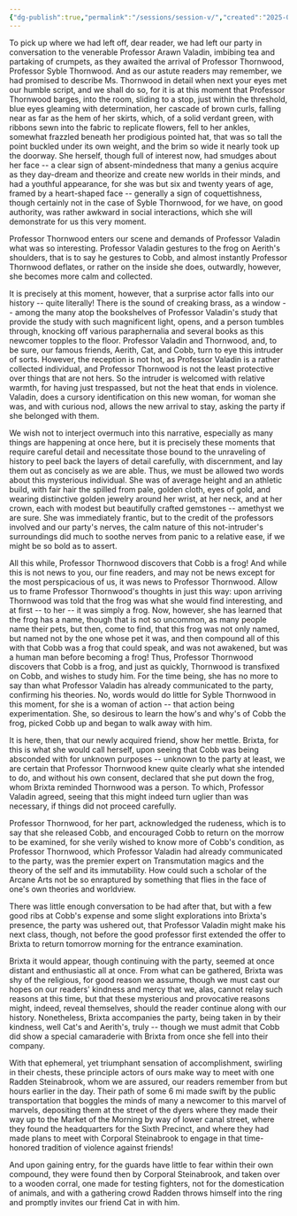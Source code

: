 ```yaml
---
{"dg-publish":true,"permalink":"/sessions/session-v/","created":"2025-02-01T20:35:09.618-08:00","updated":"2025-02-05T20:45:53.122-08:00"}
---
```


To pick up where we had left off, dear reader, we had left our party in conversation to the venerable Professor Arawn Valadin, imbibing tea and partaking of crumpets, as they awaited the arrival of Professor Thornwood, Professor Syble Thornwood. And as our astute readers may remember, we had promised to describe Ms. Thornwood in detail when next your eyes met our humble script, and we shall do so, for it is at this moment that Professor Thornwood barges, into the room, sliding to a stop, just within the threshold, blue eyes gleaming with determination, her cascade of brown curls, falling near as far as the hem of her skirts, which, of a solid verdant green, with ribbons sewn into the fabric to replicate flowers, fell to her ankles, somewhat frazzled beneath her prodigious pointed hat, that was so tall the point buckled under its own weight, and the brim so wide it nearly took up the doorway. She herself, though full of interest now, had smudges about her face -- a clear sign of absent-mindedness that many a genius acquire as they day-dream and theorize and create new worlds in their minds, and had a youthful appearance, for she was but six and twenty years of age, framed by a heart-shaped face -- generally a sign of coquettishness, though certainly not in the case of Syble Thornwood, for we have, on good authority, was rather awkward in social interactions, which she will demonstrate for us this very moment. 

Professor Thornwood enters our scene and demands of Professor Valadin what was so interesting. Professor Valadin gestures to the frog on Aerith's shoulders, that is to say he gestures to Cobb, and almost instantly Professor Thornwood deflates, or rather on the inside she does, outwardly, however, she becomes more calm and collected. 

It is precisely at this moment, however, that a surprise actor falls into our history -- quite literally! There is the sound of creaking brass, as a window -- among the many atop the bookshelves of Professor Valadin's study that provide the study with such magnificent light, opens, and a person tumbles through, knocking off various paraphernalia and several books as this newcomer topples to the floor. Professor Valadin and Thornwood, and, to be sure, our famous friends, Aerith, Cat, and Cobb, turn to eye this intruder of sorts. However, the reception is not hot, as Professor Valadin is a rather collected individual, and Professor Thornwood is not the least protective over things that are not hers. So the intruder is welcomed with relative warmth, for having just trespassed, but not the heat that ends in violence. Valadin, does a cursory identification on this new woman, for woman she was, and with curious nod, allows the new arrival to stay, asking the party if she belonged with them. 

We wish not to interject overmuch into this narrative, especially as many things are happening at once here, but it is precisely these moments that require careful detail and necessitate those bound to the unraveling of history to peel back the layers of detail carefully, with discernment, and lay them out as concisely as we are able. Thus, we must be allowed two words about this mysterious individual. She was of average height and an athletic build, with fair hair the spilled from pale, golden cloth, eyes of gold, and wearing distinctive golden jewelry around her wrist, at her neck, and at her crown, each with modest but beautifully crafted gemstones -- amethyst we are sure. She was immediately frantic, but to the credit of the professors involved and our party's nerves, the calm nature of this not-intruder's surroundings did much to soothe nerves from panic to a relative ease, if we might be so bold as to assert. 

All this while, Professor Thornwood discovers that Cobb is a frog! And while this is not news to you, our fine readers, and may not be news except for the most perspicacious of us, it was news to Professor Thornwood. Allow us to frame Professor Thornwood's thoughts in just this way: upon arriving Thornwood was told that the frog was what she would find interesting, and at first -- to her -- it was simply a frog. Now, however, she has learned that the frog has a name, though that is not so uncommon, as many people name their pets, but then, come to find, that this frog was not only named, but named not by the one whose pet it was, and then compound all of this with that Cobb was a frog that could speak, and was not awakened, but was a human man before becoming a frog! Thus, Professor Thornwood discovers that Cobb is a frog, and just as quickly, Thornwood is transfixed on Cobb, and wishes to study him. For the time being, she has no more to say than what Professor Valadin has already communicated to the party, confirming his theories. No, words would do little for Syble Thornwood in this moment, for she is a woman of action -- that action being experimentation. She, so desirous to learn the how's and why's of Cobb the frog, picked Cobb up and began to walk away with him. 

It is here, then, that our newly acquired friend, show her mettle. Brixta, for this is what she would call herself, upon seeing that Cobb was being absconded with for unknown purposes -- unknown to the party at least, we are certain that Professor Thornwood knew quite clearly what she intended to do, and without his own consent, declared that she put down the frog, whom Brixta reminded Thornwood was a person. To which, Professor Valadin agreed, seeing that this might indeed turn uglier than was necessary, if things did not proceed carefully. 

Professor Thornwood, for her part, acknowledged the rudeness, which is to say that she released Cobb, and encouraged Cobb to return on the morrow to be examined, for she verily wished to know more of Cobb's condition, as Professor Thornwood, which Professor Valadin had already communicated to the party, was the premier expert on Transmutation magics and the theory of the self and its immutability. How could such a scholar of the Arcane Arts not be so enraptured by something that flies in the face of one's own theories and worldview. 

There was little enough conversation to be had after that, but with a few good ribs at Cobb's expense and some slight explorations into Brixta's presence, the party was ushered out, that Professor Valadin might make his next class, though, not before the good professor first extended the offer to Brixta to return tomorrow morning for the entrance examination. 

Brixta it would appear, though continuing with the party, seemed at once distant and enthusiastic all at once. From what can be gathered, Brixta was shy of the religious, for good reason we assume, though we must cast our hopes on our readers' kindness and mercy that we, alas, cannot relay such reasons at this time, but that these mysterious and provocative reasons might, indeed, reveal themselves, should the reader continue along with our history. Nonetheless, Brixta accompanies the party, being taken in by their kindness, well Cat's and Aerith's, truly -- though we must admit that Cobb did show a special camaraderie with Brixta from once she fell into their company. 

With that ephemeral, yet triumphant sensation of accomplishment, swirling in their chests, these principle actors of ours make way to meet with one Radden Steinabrook, whom we are assured, our readers remember from but hours earlier in the day. Their path of some 6 mi made swift by the public transportation that boggles the minds of many a newcomer to this marvel of marvels, depositing them at the street of the dyers where they made their way up to the Market of the Morning by way of lower canal street, where they found the headquarters for the Sixth Precinct, and where they had made plans to meet with Corporal Steinabrook to engage in that time-honored tradition of violence against friends!

And upon gaining entry, for the guards have little to fear within their own compound, they were found then by Corporal Steinabrook, and taken over to a wooden corral, one made for testing fighters, not for the domestication of animals, and with a gathering crowd Radden throws himself into the ring and promptly invites our friend Cat in with him. 